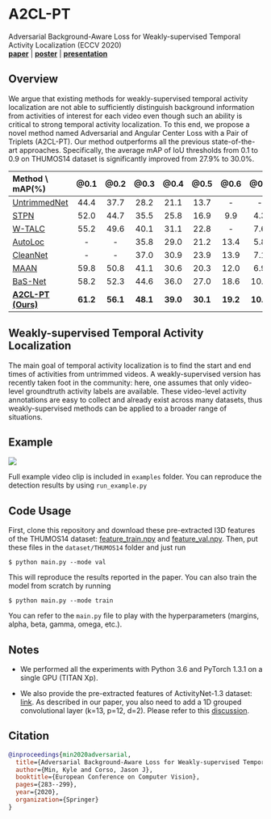 # A2CL-PT
Adversarial Background-Aware Loss for Weakly-supervised Temporal Activity Localization (ECCV 2020)\
[**paper**](https://www.ecva.net/papers/eccv_2020/papers_ECCV/papers/123590273.pdf) |
[**poster**](https://drive.google.com/file/d/1rLpQkQ3xz5ZndHoOz6IDJE5U4CUv_V7t/view?usp=sharing) | [**presentation**](https://youtu.be/_fwvtSpeplY)

## Overview
We argue that existing methods for weakly-supervised temporal activity localization are not able to sufficiently distinguish background information from activities of interest for each video even though such an ability is critical to strong temporal activity localization. To this end, we propose a novel method named Adversarial and Angular Center Loss with a Pair of Triplets (A2CL-PT). Our method outperforms all the previous state-of-the-art approaches. Specifically, the average mAP of IoU thresholds from 0.1 to 0.9 on THUMOS14 dataset is significantly improved from 27.9% to 30.0%.

| Method \ mAP(%) | @0.1 | @0.2 | @0.3 | @0.4 | @0.5 | @0.6 | @0.7 | @0.8 | @0.9 | AVG |
|:----------------|:----:|:----:|:----:|:----:|:----:|:----:|:----:|:----:|:----:|:----:|
| [UntrimmedNet](https://arxiv.org/abs/1703.03329) | 44.4 | 37.7 | 28.2 | 21.1 | 13.7 | - | - | - | - | - |
| [STPN](https://arxiv.org/abs/1712.05080) | 52.0 | 44.7 | 35.5 | 25.8 | 16.9 | 9.9 | 4.3 | 1.2 | 0.1 | 21.2 |
| [W-TALC](https://arxiv.org/abs/1807.10418) | 55.2 | 49.6 | 40.1 | 31.1 | 22.8 | - | 7.6 | - | - | - |
| [AutoLoc](https://arxiv.org/abs/1807.08333) | - | - | 35.8 | 29.0 | 21.2 | 13.4 | 5.8 | - | - | - |
| [CleanNet](https://openaccess.thecvf.com/content_ICCV_2019/html/Liu_Weakly_Supervised_Temporal_Action_Localization_Through_Contrast_Based_Evaluation_Networks_ICCV_2019_paper.html) | - | - | 37.0 | 30.9 | 23.9 | 13.9 | 7.1 | - | - | - |
| [MAAN](https://arxiv.org/abs/1905.08586) | 59.8 | 50.8 | 41.1 | 30.6 | 20.3 | 12.0 | 6.9 | 2.6 | 0.2 | 24.9 |
| [BaS-Net](https://arxiv.org/abs/1911.09963) | 58.2 | 52.3 | 44.6 | 36.0 | 27.0 | 18.6 | 10.4 | 3.9 | 0.5 | 27.9 |
| [**A2CL-PT (Ours)**](https://link.springer.com/chapter/10.1007%2F978-3-030-58568-6_17) | **61.2** | **56.1** | **48.1** | **39.0** | **30.1** | **19.2** | **10.6** | **4.8** | **1.0** | **30.0** |

## Weakly-supervised Temporal Activity Localization
The main goal of temporal activity localization is to find the start and end times of activities from untrimmed videos. A weakly-supervised version has recently taken foot in the community: here, one assumes that only video-level groundtruth activity labels are available. These video-level activity annotations are easy to collect and already exist across many datasets, thus weakly-supervised methods can be applied to a broader range of situations.

## Example
![](examples/LongJump.gif)

Full example video clip is included in `examples` folder. You can reproduce the detection results by using `run_example.py`

## Code Usage
First, clone this repository and download these pre-extracted I3D features of the THUMOS14 dataset: [feature\_train.npy](https://drive.google.com/file/d/1PDJtJch7cVgvX-fgyvwl1LN7w8HJUzjk/view?usp=sharing) and [feature\_val.npy](https://drive.google.com/file/d/1OoKwOa-qQAp7cu-UnKnXSjw5O8eTSMWG/view?usp=sharing).
Then, put these files in the `dataset/THUMOS14` folder and just run

`$ python main.py --mode val`

This will reproduce the results reported in the paper.
You can also train the model from scratch by running

`$ python main.py --mode train`

You can refer to the `main.py` file to play with the hyperparameters (margins, alpha, beta, gamma, omega, etc.).

## Notes
- We performed all the experiments with Python 3.6 and PyTorch 1.3.1 on a single GPU (TITAN Xp).

- We also provide the pre-extracted features of ActivityNet-1.3 dataset: [link](https://drive.google.com/drive/folders/1LyypoyYNnJIuN6VYM6CeeCFHHf0gmL8O?usp=drive_link). As described in our paper, you also need to add a 1D grouped convolutional layer (k=13, p=12, d=2). Please refer to this [discussion](https://github.com/MichiganCOG/A2CL-PT/issues/4).

## Citation
```bibtex
@inproceedings{min2020adversarial,
  title={Adversarial Background-Aware Loss for Weakly-supervised Temporal Activity Localization},
  author={Min, Kyle and Corso, Jason J},
  booktitle={European Conference on Computer Vision},
  pages={283--299},
  year={2020},
  organization={Springer}
}
```
